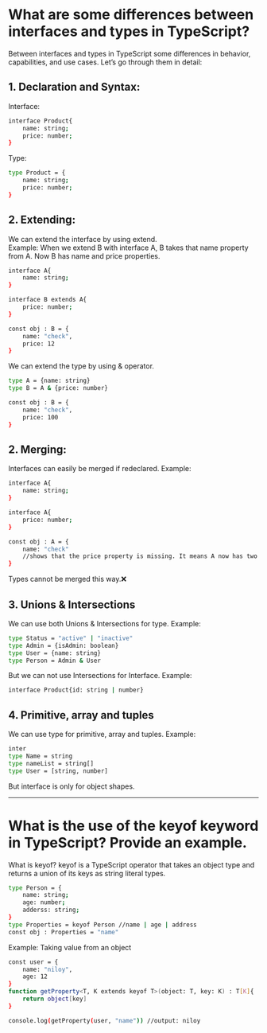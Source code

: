 # What are some differences between interfaces and types in TypeScript?

Between interfaces and types in TypeScript some differences in behavior, capabilities, and use cases. Let’s go through them in detail:

## 1. Declaration and Syntax:

Interface:

```bash
interface Product{
    name: string;
    price: number;
}
```

Type:

```bash
type Product = {
    name: string;
    price: number;
}
```

## 2. Extending:

We can extend the interface by using extend. <br/>
Example: When we extend B with interface A, B takes that name property from A. Now B has name and price properties.

```bash
interface A{
    name: string;
}

interface B extends A{
    price: number;
}

const obj : B = {
    name: "check",
    price: 12
}
```

We can extend the type by using & operator. <br/>

```bash
type A = {name: string}
type B = A & {price: number}

const obj : B = {
    name: "check",
    price: 100
}
```

## 2. Merging:

Interfaces can easily be merged if redeclared. Example:

```bash
interface A{
    name: string;
}

interface A{
    price: number;
}

const obj : A = {
    name: "check"
    //shows that the price property is missing. It means A now has two properties.
}
```

Types cannot be merged this way.❌

## 3. Unions & Intersections

We can use both Unions & Intersections for type. Example:

```bash
type Status = "active" | "inactive"
type Admin = {isAdmin: boolean}
type User = {name: string}
type Person = Admin & User
```

But we can not use Intersections for Interface. Example:

```bash
interface Product{id: string | number}
```

## 4. Primitive, array and tuples

We can use type for primitive, array and tuples. Example:

```bash
inter
type Name = string
type nameList = string[]
type User = [string, number]
```

But interface is only for object shapes.

---

# What is the use of the keyof keyword in TypeScript? Provide an example.

What is keyof?
keyof is a TypeScript operator that takes an object type and returns a union of its keys as string literal types.

```bash
type Person = {
    name: string;
    age: number;
    adderss: string;
}
type Properties = keyof Person //name | age | address
const obj : Properties = "name"
```

Example: Taking value from an object

```bash
const user = {
    name: "niloy",
    age: 12
}
function getProperty<T, K extends keyof T>(object: T, key: K) : T[K]{
    return object[key]
}

console.log(getProperty(user, "name")) //output: niloy
```
